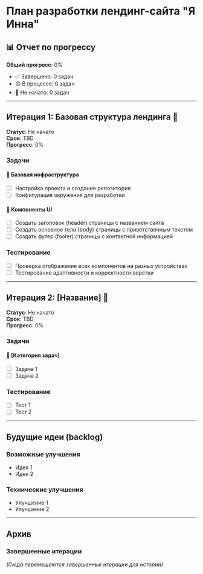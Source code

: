 # План разработки лендинг-сайта "Я Инна"

## 📊 Отчет по прогрессу

**Общий прогресс**: 0%

- ✅ Завершено: 0 задач
- 🟡 В процессе: 0 задач
- 🔲 Не начато: 0 задач

---

## Итерация 1: Базовая структура лендинга 🔲

**Статус**: Не начато  
**Срок**: TBD  
**Прогресс**: 0%

### Задачи

#### 🔲 Базовая инфраструктура
- [ ] Настройка проекта и создание репозитория
- [ ] Конфигурация окружения для разработки

#### 🔲 Компоненты UI
- [ ] Создать заголовок (header) страницы с названием сайта
- [ ] Создать основное тело (body) страницы с приветственным текстом
- [ ] Создать футер (footer) страницы с контактной информацией

### Тестирование
- [ ] Проверка отображения всех компонентов на разных устройствах
- [ ] Тестирование адаптивности и корректности верстки

---

## Итерация 2: [Название] 🔲

**Статус**: Не начато  
**Срок**: TBD  
**Прогресс**: 0%

### Задачи

#### 🔲 [Категория задач]
- [ ] Задача 1
- [ ] Задача 2

### Тестирование
- [ ] Тест 1
- [ ] Тест 2

---

## Будущие идеи (backlog)

### Возможные улучшения
- Идея 1
- Идея 2

### Технические улучшения
- Улучшение 1
- Улучшение 2

---

## Архив

### Завершенные итерации
_(Сюда перемещаются завершенные итерации для истории)_